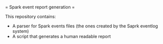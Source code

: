 = Spark event report generation =

This repository contains:

* A parser for Spark events files (the ones created by the Saprk eventlog system)
* A script that generates a human readable report